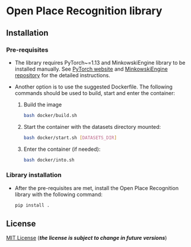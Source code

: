 # Open Place Recognition library

## Installation

### Pre-requisites

- The library requires PyTorch~=1.13 and MinkowskiEngine library to be installed manually. See [PyTorch website](https://pytorch.org/get-started/previous-versions/) and [MinkowskiEngine repository](https://github.com/NVIDIA/MinkowskiEngine) for the detailed instructions.

- Another option is to use the suggested Dockerfile. The following commands should be used to build, start and enter the container:

  1. Build the image

      ```bash
      bash docker/build.sh
      ```

  2. Start the container with the datasets directory mounted:

      ```bash
      bash docker/start.sh [DATASETS_DIR]
      ```

  3. Enter the container (if needed):

      ```bash
      bash docker/into.sh
      ```

### Library installation

- After the pre-requisites are met, install the Open Place Recognition library with the following command:

    ```bash
    pip install .
    ```

## License

[MIT License](./LICENSE) (**_the license is subject to change in future versions_**)
